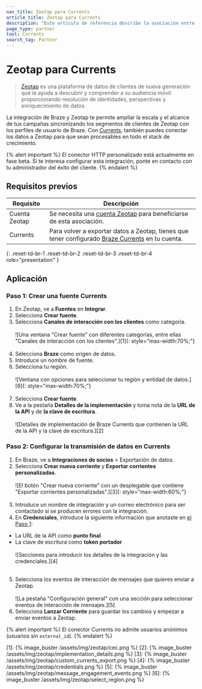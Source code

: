 ```yaml
---
nav_title: Zeotap para Currents
article_title: Zeotap para Currents
description: "Este artículo de referencia describe la asociación entre Braze Currents y Zeotap, una plataforma de datos de los clientes de nueva generación que te ayuda a descubrir y comprender a tu audiencia móvil proporcionando resolución de identidades, información y enriquecimiento de datos."
page_type: partner
tool: Currents
search_tag: Partner
---
```


# Zeotap para Currents

> [Zeotap](https://zeotap.com/) es una plataforma de datos de clientes de nueva generación que le ayuda a descubrir y comprender a su audiencia móvil proporcionando resolución de identidades, perspectivas y enriquecimiento de datos.

La integración de Braze y Zeotap te permite ampliar la escala y el alcance de tus campañas sincronizando los segmentos de clientes de Zeotap con los perfiles de usuario de Braze. Con [Currents]({{site.baseurl}}/user_guide/data_and_analytics/braze_currents/), también puedes conectar los datos a Zeotap para que sean procesables en todo el stack de crecimiento.

{% alert important %}
El conector HTTP personalizado está actualmente en fase beta. Si te interesa configurar esta integración, ponte en contacto con tu administrador del éxito del cliente.
{% endalert %}

## Requisitos previos

| Requisito | Descripción |
| --- | --- |
|Cuenta Zeotap | Se necesita una [cuenta Zeotap](https://zeotap.com/) para beneficiarse de esta asociación. |
| Currents | Para volver a exportar datos a Zeotap, tienes que tener configurado [Braze Currents]({{site.baseurl}}/user_guide/data_and_analytics/braze_currents/) en tu cuenta. |
{: .reset-td-br-1 .reset-td-br-2 .reset-td-br-3 .reset-td-br-4 role="presentation" }

## Aplicación

### Paso 1: Crear una fuente Currents

1. En Zeotap, ve a **Fuentes** en **Integrar**.
2. Selecciona **Crear fuente**.
3. Selecciona **Canales de interacción con los clientes** como categoría.<br><br>![Una ventana "Crear fuente" con diferentes categorías, entre ellas "Canales de interacción con los clientes".][1]{: style="max-width:70%;"}<br><br>
4. Selecciona **Braze** como origen de datos.
5. Introduce un nombre de fuente.
6. Selecciona tu región.<br><br>![Ventana con opciones para seleccionar tu región y entidad de datos.][6]{: style="max-width:70%;"}<br><br>
7. Selecciona **Crear fuente**.
8. Ve a la pestaña **Detalles de la implementación** y toma nota de la **URL de la API** y de **la clave de escritura**.<br><br>![Detalles de implementación de Braze Currents que contienen la URL de la API y la clave de escritura.][2]

### Paso 2: Configurar la transmisión de datos en Currents

1. En Braze, ve a **Integraciones de socios** > Exportación de datos.
2. Selecciona **Crear nueva corriente** y **Exportar corrientes personalizadas**.<br><br>![El botón "Crear nueva corriente" con un desplegable que contiene "Exportar corrientes personalizadas".][3]{: style="max-width:60%;"}<br><br>
3. Introduce un nombre de integración y un correo electrónico para ser contactado si se producen errores con la integración.
4. En **Credenciales**, introduce la siguiente información que anotaste en [el Paso 1](#step-1-create-a-currents-source):
- La URL de la API como **punto final**
- La clave de escritura como **token portador**<br><br>![Secciones para introducir los detalles de la integración y las credenciales.][4]<br><br>
5. Selecciona los eventos de interacción de mensajes que quieres enviar a Zeotap.<br><br>![La pestaña "Configuración general" con una sección para seleccionar eventos de interacción de mensajes.][5]
6. Selecciona **Lanzar Corriente** para guardar los cambios y empezar a enviar eventos a Zeotap.

{% alert important %}
El conector Currents no admite usuarios anónimos (usuarios sin `external_id`).
{% endalert %}

[1]: {% image_buster /assets/img/zeotap/cec.png %}
[2]: {% image_buster /assets/img/zeotap/implementation_details.png %}
[3]: {% image_buster /assets/img/zeotap/custom_currents_export.png %}
[4]: {% image_buster /assets/img/zeotap/credentials.png %}
[5]: {% image_buster /assets/img/zeotap/message_engagement_events.png %}
[6]: {% image_buster /assets/img/zeotap/select_region.png %}